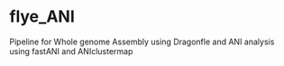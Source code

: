 # flye_ANI
Pipeline for Whole genome Assembly using Dragonfle and ANI analysis using fastANI and ANIclustermap
